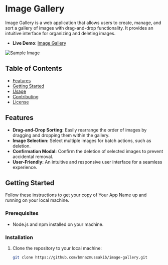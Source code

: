 # Image Gallery

Image Gallery is a web application that allows users to create, manage, and sort a gallery of images with drag-and-drop functionality. It provides an intuitive interface for organizing and deleting images.

- **Live Demo**: [Image Gallery](https://image-gallery-nine-opal.vercel.app/)

![Sample Image](https://i.ibb.co/bdm41mY/screencapture-localhost-5173-2023-11-04-14-13-37.png)


## Table of Contents

- [Features](#features)
- [Getting Started](#getting-started)
- [Usage](#usage)
- [Contributing](#contributing)
- [License](#license)

## Features

- **Drag-and-Drop Sorting:** Easily rearrange the order of images by dragging and dropping them within the gallery.
- **Image Selection:** Select multiple images for batch actions, such as deletion.
- **Confirmation Modal:** Confirm the deletion of selected images to prevent accidental removal.
- **User-Friendly:** An intuitive and responsive user interface for a seamless experience.

## Getting Started

Follow these instructions to get your copy of Your App Name up and running on your local machine.

### Prerequisites

- Node.js and npm installed on your machine.

### Installation

1. Clone the repository to your local machine:

   ```bash
   git clone https://github.com/bmnazmussakib/image-gallery.git

